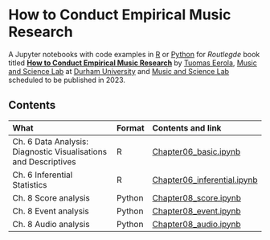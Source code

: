 # How to Conduct Empirical Music Research

A Jupyter notebooks with code examples in [R](https://www.r-project.org/) or [Python](https://www.python.org/) for _Routlegde_ book titled **[How to Conduct Empirical Music Research](https://github.com/tuomaseerola/emr)** by [Tuomas Eerola](https://www.durham.ac.uk/staff/tuomas-eerola/), [Music and Science Lab]() at [Durham University](https://www.durham.ac.uk) and [Music and Science Lab](https://musicscience.net) scheduled to be published in 2023.

## Contents

| What | Format | Contents and link |
|:-----|:-------|:------------------|
| Ch. 6 Data Analysis: Diagnostic Visualisations and Descriptives | R | [Chapter06_basic.ipynb](Chapter06_basic.ipynb) |
| Ch. 6 Inferential Statistics | R | [Chapter06_inferential.ipynb](Chapter06_inferential.ipynb) |
| Ch. 8 Score analysis | Python | [Chapter08_score.ipynb](Chapter08_score.ipynb) |
| Ch. 8 Event analysis | Python | [Chapter08_event.ipynb](Chapter08_event.ipynb) |
| Ch. 8 Audio analysis | Python | [Chapter08_audio.ipynb](Chapter08_audio.ipynb) |
